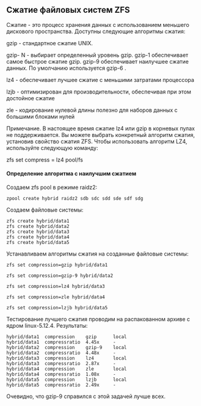 ## Сжатие файловых систем ZFS

Сжатие - это процесс хранения данных с использованием меньшего дискового пространства. Доступны следующие алгоритмы сжатия:

gzip - стандартное сжатие UNIX.

gzip- N - выбирает определенный уровень gzip. gzip-1 обеспечивает самое быстрое сжатие gzip. gzip-9 обеспечивает наилучшее сжатие данных. По умолчанию используется gzip-6 .

lz4 - обеспечивает лучшее сжатие с меньшими затратами процессора

lzjb - оптимизирован для производительности, обеспечивая при этом достойное сжатие

zle - кодирование нулевой длины полезно для наборов данных с большими блоками нулей

Примечание.  В настоящее время сжатие lz4 или gzip в корневых пулах не поддерживается.
Вы можете выбрать конкретный алгоритм сжатия, установив свойство сжатия ZFS. Чтобы использовать алгоритм LZ4, используйте следующую команду:

zfs set compress = lz4 pool/fs

#### Определение алгоритма с наилучшим сжатием

Создаем zfs pool в режиме raidz2:
```
zpool create hybrid raidz2 sdb sdc sdd sde sdf sdg
```
Создаем файловые системы:
```
zfs create hybrid/data1
zfs create hybrid/data2
zfs create hybrid/data3
zfs create hybrid/data4
zfs create hybrid/data5
```
Устанавливаем алгоритмы сжатия на созданные файловые системы:

`zfs set compression=gzip hybrid/data1`

 `zfs set compression=gzip-9 hybrid/data2`
 
 `zfs set compression=lz4 hybrid/data3`
 
 `zfs set compression=zle hybrid/data4`
 
 `zfs set compression=lzjb hybrid/data5`
 
 Тестирование лучшего сжатия проводим на распакованном архиве c ядром linux-5.12.4.
 Результаты:
 
```
hybrid/data1  compression    gzip      local
hybrid/data1  compressratio  4.45x     -
hybrid/data2  compression    gzip-9    local
hybrid/data2  compressratio  4.48x     -
hybrid/data3  compression    lz4       local
hybrid/data3  compressratio  2.87x     -
hybrid/data4  compression    zle       local
hybrid/data4  compressratio  1.08x     -
hybrid/data5  compression    lzjb      local
hybrid/data5  compressratio  2.49x     -
```
Очевидно, что gzip-9 справился с этой задачей лучше всех.

 


